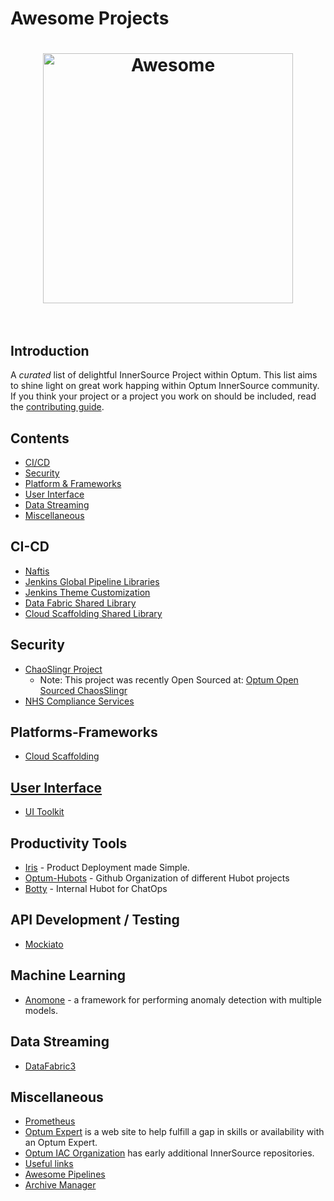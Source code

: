 # Awesome Projects
<h1 align="center">
	<img width="400" src="https://cdn.rawgit.com/sindresorhus/awesome/master/media/logo.svg" alt="Awesome">
	<br>
	<br>
</h1>

## Introduction

A *curated* list of delightful InnerSource Project within Optum. This list aims to shine light on great work happing within Optum InnerSource community. If you think your project or a project you work on should be included, read the [contributing guide](CONTRIBUTING.md).

## Contents
- [CI/CD](#ci-cd)
- [Security](#security)
- [Platform & Frameworks](#platforms-frameworks)
- [User Interface](#user-interface)
- [Data Streaming](#data-streaming)
- [Miscellaneous](#miscellaneous)

## CI-CD 
- [Naftis](https://github.optum.com/OPTUMSource/naftis)
- [Jenkins Global Pipeline Libraries](https://github.optum.com/jenkins-pipelines/global-pipeline-library)
- [Jenkins Theme Customization](https://github.optum.com/OptumOSS/jenkins-theme)
- [Data Fabric Shared Library](https://github.optum.com/Optum-DataFabric3/df3-jenkins-pipelines-libraries)
- [Cloud Scaffolding Shared Library](https://github.optum.com/cloud-scaffolding/devops-toolchain-pipeline)

## Security 
- [ChaoSlingr Project](https://github.optum.com/Optum-IAC/ChaoSlingr)
  - Note: This project was recently Open Sourced at: [Optum Open Sourced ChaosSlingr](https://github.com/Optum/ChaoSlingr)
- [NHS Compliance Services](https://github.optum.com/compliance)

## Platforms-Frameworks
- [Cloud Scaffolding](https://github.optum.com/cloud-scaffolding) 

## [User Interface](#user-interface)
- [UI Toolkit](https://github.optum.com/UIMF/uitk4)

## Productivity Tools
- [Iris](https://github.optum.com/pages/optumsource/iris/) - Product Deployment made Simple.
- [Optum-Hubots](https://github.optum.com/Optum-Hubots) - Github Organization of different Hubot projects
- [Botty](https://github.optum.com/Optum-Hubots/botty) - Internal Hubot for ChatOps

## API Development / Testing
- [Mockiato](https://github.optum.com/service-virtualization/mockiato)

## Machine Learning
- [Anomone](https://github.optum.com/sdsml/anomone) - a framework for performing anomaly detection with multiple models.

## Data Streaming
- [DataFabric3](https://github.optum.com/Optum-DataFabric3/df3-deployments)

## Miscellaneous
- [Prometheus](https://github.optum.com/DataExternalization/prometheus-openshift-templates)
- [Optum Expert](https://github.optum.com/CyberEnablement/OptumExpert) is a web site to help fulfill a gap in skills or availability with an Optum Expert.
- [Optum IAC Organization](https://github.optum.com/Optum-IAC) has early additional InnerSource repositories.
- [Useful links](https://github.optum.com/gist/dhoude/e067ff7786c7a665308a9a789b417b03)
- [Awesome Pipelines](https://github.optum.com/jenkins-pipelines/awesome-pipelines)
- [Archive Manager](http://github.optum.com/RQNS/archive-manager)
